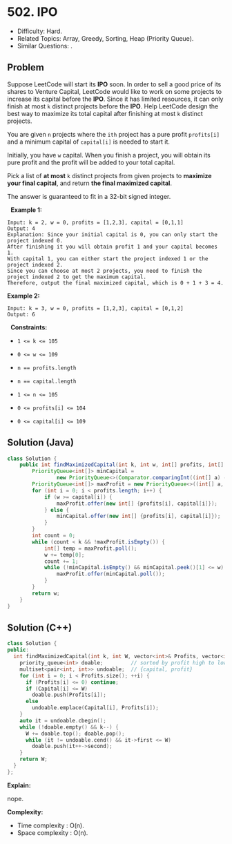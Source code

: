 # 502. IPO

- Difficulty: Hard.
- Related Topics: Array, Greedy, Sorting, Heap (Priority Queue).
- Similar Questions: .

## Problem

Suppose LeetCode will start its **IPO** soon. In order to sell a good price of its shares to Venture Capital, LeetCode would like to work on some projects to increase its capital before the **IPO**. Since it has limited resources, it can only finish at most ```k``` distinct projects before the **IPO**. Help LeetCode design the best way to maximize its total capital after finishing at most ```k``` distinct projects.

You are given ```n``` projects where the ```ith``` project has a pure profit ```profits[i]``` and a minimum capital of ```capital[i]``` is needed to start it.

Initially, you have ```w``` capital. When you finish a project, you will obtain its pure profit and the profit will be added to your total capital.

Pick a list of **at most** ```k``` distinct projects from given projects to **maximize your final capital**, and return **the final maximized capital**.

The answer is guaranteed to fit in a 32-bit signed integer.

 
**Example 1:**

```
Input: k = 2, w = 0, profits = [1,2,3], capital = [0,1,1]
Output: 4
Explanation: Since your initial capital is 0, you can only start the project indexed 0.
After finishing it you will obtain profit 1 and your capital becomes 1.
With capital 1, you can either start the project indexed 1 or the project indexed 2.
Since you can choose at most 2 projects, you need to finish the project indexed 2 to get the maximum capital.
Therefore, output the final maximized capital, which is 0 + 1 + 3 = 4.
```

**Example 2:**

```
Input: k = 3, w = 0, profits = [1,2,3], capital = [0,1,2]
Output: 6
```

 
**Constraints:**


	
- ```1 <= k <= 105```
	
- ```0 <= w <= 109```
	
- ```n == profits.length```
	
- ```n == capital.length```
	
- ```1 <= n <= 105```
	
- ```0 <= profits[i] <= 104```
	
- ```0 <= capital[i] <= 109```

## Solution (Java)
```java
class Solution {
    public int findMaximizedCapital(int k, int w, int[] profits, int[] capital) {
        PriorityQueue<int[]> minCapital =
                new PriorityQueue<>(Comparator.comparingInt((int[] a) -> a[1]));
        PriorityQueue<int[]> maxProfit = new PriorityQueue<>((int[] a, int[] b) -> b[0] - a[0]);
        for (int i = 0; i < profits.length; i++) {
            if (w >= capital[i]) {
                maxProfit.offer(new int[] {profits[i], capital[i]});
            } else {
                minCapital.offer(new int[] {profits[i], capital[i]});
            }
        }
        int count = 0;
        while (count < k && !maxProfit.isEmpty()) {
            int[] temp = maxProfit.poll();
            w += temp[0];
            count += 1;
            while (!minCapital.isEmpty() && minCapital.peek()[1] <= w) {
                maxProfit.offer(minCapital.poll());
            }
        }
        return w;
    }
}
```

## Solution (C++)

```C++
class Solution {
public:
  int findMaximizedCapital(int k, int W, vector<int>& Profits, vector<int>& Capital) {    
    priority_queue<int> doable;         // sorted by profit high to low.
    multiset<pair<int, int>> undoable;  // {capital, profit}
    for (int i = 0; i < Profits.size(); ++i) {
      if (Profits[i] <= 0) continue;
      if (Capital[i] <= W) 
        doable.push(Profits[i]);
      else
        undoable.emplace(Capital[i], Profits[i]);
    }
    auto it = undoable.cbegin();
    while (!doable.empty() && k--) {
      W += doable.top(); doable.pop();      
      while (it != undoable.cend() && it->first <= W)
        doable.push(it++->second);      
    }
    return W;
  }
};
```

**Explain:**

nope.

**Complexity:**

* Time complexity : O(n).
* Space complexity : O(n).
